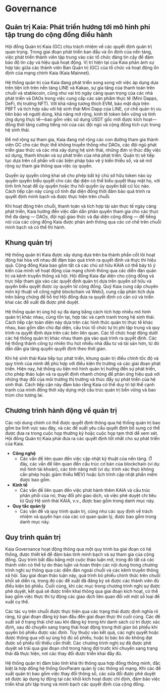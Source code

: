 # Governance

## Quản trị Kaia: Phát triển hướng tới mô hình phi tập trung do cộng đồng điều hành

Hội đồng Quản trị Kaia (GC) chịu trách nhiệm về các quyết định quản trị quan trọng. Trong giai đoạn phát triển ban đầu và ổn định của nền tảng, việc phát triển thành viên tập trung vào các tổ chức đáng tin cậy để đảm bảo độ tin cậy và hiệu quả hoạt động. Vị trí hiện tại của Kaia phản ánh sự hợp tác giữa các thành viên Ban Quản trị (GC) của tổ chức và hoạt động ổn định của mạng chính Kaia (Kaia Mainnet).

Hệ thống quản trị của Kaia đang phát triển song song với việc áp dụng dựa trên tiện ích trên nền tảng LINE và Kakao, sự gia tăng của thanh toán trên chuỗi và stablecoin, cũng như vai trò ngày càng quan trọng của các nhà phát triển và DAOs trong việc cung cấp các sản phẩm thực tế (Mini Dapps, DeFi, thị trường NFT). Với khả năng tương thích EVM, bảo mật dựa trên PBFT và tích hợp sâu với hệ sinh thái Mini Dapp của LINE, cơ chế quản trị ưu tiên bảo vệ người dùng, khả năng mở rộng, kinh tế token bền vững và tính ứng dụng thực tế—bao gồm việc sử dụng USDT gốc mới được kích hoạt—đồng thời tăng cường tiếng nói của các đội ngũ và cộng đồng tích cực trong hệ sinh thái.

Để mở rộng sự tham gia, Kaia đang mở rộng các con đường tham gia thành viên GC cho các thực thể không truyền thống như DAOs, các đội ngũ phát triển giao thức và các nhà xây dựng hệ sinh thái, những đơn vị thúc đẩy việc sử dụng, thanh khoản và sự phát triển của nhà phát triển. Quản trị sẽ tiếp tục dựa trên cổ phần với các biện pháp bảo vệ ý kiến thiểu số, và sẽ mở rộng sự tham gia thông qua việc ủy quyền.

Quyền ủy quyền công khai sẽ cho phép bất kỳ chủ sở hữu token nào ủy quyền quyền biểu quyết cho các đại diện có thể biểu quyết thay mặt họ, với tính linh hoạt để ủy quyền hoặc thu hồi quyền ủy quyền bất cứ lúc nào. Cách tiếp cận này củng cố tính đại diện đồng thời đảm bảo quá trình ra quyết định minh bạch và được thực hiện trên chuỗi.

Khi hoạt động trên chuỗi, thanh toán và tích hợp tài sản thực tế ngày càng phát triển, Kaia hướng đến việc dần dần phân quyền tham gia cho các thực thể đa dạng — DAOs, đội ngũ giao thức và đại diện cộng đồng — để tiếng nói của các cộng đồng Kaia được phản ánh thông qua các cơ chế trên chuỗi minh bạch và có thể thi hành.

## Khung quản trị

Hệ thống quản trị Kaia được xây dựng dựa trên ba thành phần cốt lõi hoạt động hài hòa với nhau để đảm bảo quá trình ra quyết định và thực thi hiệu quả. Cộng đồng Kaia bao gồm tất cả các chủ sở hữu KAIA có thể bày tỏ ý kiến của mình về hoạt động của mạng chính thông qua các diễn đàn quản trị và kênh truyền thông xã hội. Hội đồng Kaia đại diện cho cộng đồng và trực tiếp tham gia vào các quyết định quản trị dựa trên quyền sở hữu và quyền biểu quyết được ủy quyền từ cộng đồng. Quỹ Kaia cung cấp chuyên môn kỹ thuật về công nghệ blockchain và Web3, cung cấp phân tích dựa trên bằng chứng để hỗ trợ Hội đồng đưa ra quyết định có căn cứ và triển khai các đề xuất đã được phê duyệt.

Hệ thống quản trị ủng hộ sự đa dạng bằng cách tích hợp nhiều mô hình quản trị khác nhau, cùng tồn tại, hợp tác và cạnh tranh trong hệ sinh thái. Cách tiếp cận toàn diện này dựa trên các hình thức quản trị thực tế khác nhau, bao gồm dân chủ đại diện, cấu trúc tổ chức tự trị phi tập trung và quy trình ra quyết định dựa trên các bên liên quan. Các tổ chức hoạt động dưới các hệ thống quản trị khác nhau tham gia vào quá trình ra quyết định. Các hệ thống thành công tự nhiên thu hút nhiều nhà đầu tư và tài sản hơn, từ đó dần dần gia tăng quyền quyết định theo thời gian.

Khi hệ sinh thái Kaia tiếp tục phát triển, khung quản trị điều chỉnh tốc độ và quy trình của mình để phù hợp với điều kiện thị trường và các giai đoạn phát triển. Hiện nay, hệ thống ưu tiên mô hình quản trị hướng đến sự phát triển, cho phép thảo luận và ra quyết định nhanh chóng để phản ứng hiệu quả với những thay đổi của môi trường thị trường và thúc đẩy sự phát triển của hệ sinh thái. Cách tiếp cận này đảm bảo rằng Kaia có thể duy trì lợi thế cạnh tranh của mình đồng thời xây dựng một cấu trúc quản trị bền vững và bao trùm cho tương lai.

## Chương trình hành động về quản trị

Các nội dung chính có thể được quyết định thông qua hệ thống quản trị bao gồm ba lĩnh vực sau đây, và các đề xuất yêu cầu quyết định bổ sung có thể được đưa ra trong cuộc họp thường kỳ hoặc cuộc họp tạm thời để xem xét. Hội đồng Quản trị Kaia phải đưa ra các quyết định tốt nhất cho sự phát triển của Kaia.

- **Công nghệ**
  - Các vấn đề liên quan đến việc cập nhật kỹ thuật của nền tảng. Ở đây, các vấn đề liên quan đến cấu trúc cơ bản của blockchain (ví dụ: mô hình tài khoản), các tính năng mới (ví dụ: trình xác thực không cần phép hoặc giảm thiểu MEV) hoặc lịch trình cập nhật phần mềm được bao gồm.
- **Kinh tế**
  - Các vấn đề liên quan đến việc phát hành thêm KAIA và cấu trúc phân phối của nó, thay đổi phí giao dịch, và việc phê duyệt chi tiêu từ Quỹ Hệ sinh thái KAIA, v.v., được bao gồm trong danh mục này.
- **Quy tắc quản lý**
  - Các vấn đề và quy trình quản trị, cũng như các quy định về trách nhiệm và quyền hạn của các cơ quan quản lý, được bao gồm trong danh mục này.

## Quy trình quản trị

Kaia Governance hoạt động thông qua một quy trình ba giai đoạn có hệ thống, được thiết kế để đảm bảo tính minh bạch và sự tham gia của cộng đồng. Quy trình bắt đầu bằng một cuộc thảo luận mở, trong đó tất cả các thành viên có thể tự do thảo luận và hoàn thiện các nội dung trong chương trình nghị sự thông qua các diễn đàn ngoài chuỗi và các kênh truyền thông xã hội. Sau giai đoạn thảo luận này, quá trình bỏ phiếu chính thức trên chuỗi khối sẽ diễn ra, trong đó các đề xuất đã đăng ký sẽ được các thành viên đủ điều kiện bỏ phiếu. Cuối cùng, khi các mục trong chương trình nghị sự được phê duyệt, kết quả sẽ được triển khai thông qua giai đoạn kích hoạt, có thể bao gồm việc thực thi tự động các giao dịch liên quan đối với một số loại đề xuất cụ thể.

Các tác vụ trên chuỗi được thực hiện qua các trạng thái được định nghĩa rõ ràng, từ giai đoạn đăng ký ban đầu đến giai đoạn thực thi cuối cùng. Các đề xuất sẽ ở trạng thái chờ sau khi đăng ký trong khi danh sách cử tri được xác định, sau đó chuyển sang trạng thái hoạt động trong thời gian bỏ phiếu khi quyền bỏ phiếu được xác định. Tùy thuộc vào kết quả, các nghị quyết hoặc được thông qua với sự ủng hộ đủ số phiếu, hoặc bị bác bỏ do không đạt được số phiếu tối thiểu cần thiết. Các chương trình nghị sự đã được phê duyệt sẽ trải qua giai đoạn chờ trong hàng đợi trước khi chuyển sang trạng thái đã thực hiện, nơi các thay đổi được triển khai đầy đủ.

Hệ thống quản trị đảm bảo tính khả thi thông qua hợp đồng thông minh, đặc biệt là hợp đồng hệ thống GovParam quản lý các thông số mạng. Khi các đề xuất quản trị bao gồm việc thay đổi thông số, các sửa đổi được phê duyệt sẽ được áp dụng tự động tại các khối kích hoạt được chỉ định, đảm bảo việc triển khai phi tập trung và minh bạch các quyết định của cộng đồng.
